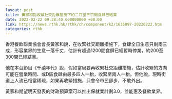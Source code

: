 ```yaml
---
layout: post
title: 黃家和指收緊社交距離措施下約二百至三百間食肆已結業
date: 2022-02-22 09:38:40.000000000 +08:00
link: https://news.rthk.hk/rthk/ch/component/k2/1635097-20220222.htm
categories: rthk
---
```


香港餐飲聯業協會會長黃家和說，在收緊社交距離措施下，食肆全日生意只剩兩三成，形容業界的生意一落千丈，估計有超過1200間食肆已經暫時停業，約200至300間已經結業。

他在本台節目《千禧年代》說，假如當局要再收緊社交距離措施，估計收緊的方向可能在營業時間、或D區食肆由最多四人一枱，收緊至兩人一枱。但他說，現時街道上人流已相當稀疏，如果再收緊措施，只會令市民卻步，不敢外出。

黃家和期望明天發表的財政預算案可以推出保就業計劃3.0，並能惠及餐飲業界。
